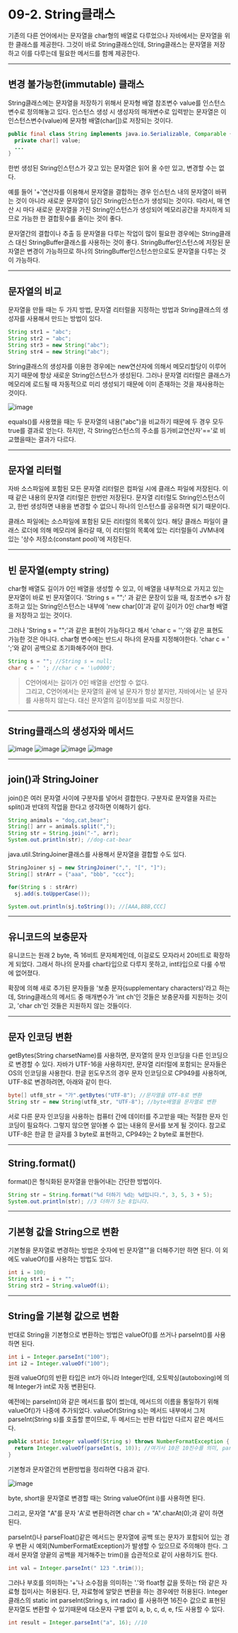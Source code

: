 # 09-2. String클래스
기존의 다른 언어에서는 문자열을 char형의 배열로 다루었으나 자바에서는 문자열을 위한 클래스를 제공한다. 
그것이 바로 String클래스인데, String클래스는 문자열을 저장하고 이를 다루는데 필요한 메서드를 함께 제공한다.
***
## 변경 불가능한(immutable) 클래스
String클래스에는 문자열을 저장하기 위해서 문자형 배열 참조변수 value를 인스턴스 변수로 정의해놓고 있다. 
인스턴스 생성 시 생성자의 매개변수로 입력받는 문자열은 이 인스턴스변수(value)에 문자형 배열(char[])로 저장되는 것이다.
```java
public final class String implements java.io.Serializable, Comparable {
  private char[] value;
  ...
}
```
한번 생성된 String인스턴스가 갖고 있는 문자열은 읽어 올 수만 있고, 변경할 수는 없다.

예를 들어 '+'연산자를 이용해서 문자열을 결합하는 경우 인스턴스 내의 문자열이 바뀌는 것이 아니라 새로운 문자열이 담긴 String인스턴스가 생성되는 것이다.
따라서, 매 연산 시 마다 새로운 문자열을 가진 String인스턴스가 생성되어 메모리공간을 차지하게 되므로 가능한 한 결합횟수를 줄이는 것이 좋다.

문자열간의 결합이나 추출 등 문자열을 다루는 작업이 많이 필요한 경우에는 String클래스 대신 StringBuffer클래스를 사용하는 것이 좋다. 
StringBuffer인스턴스에 저장된 문자열은 변경이 가능하므로 하나의 StringBuffer인스턴스만으로도 문자열을 다루는 것이 가능하다.
***
## 문자열의 비교
문자열을 만들 때는 두 가지 방법, 문자열 리터럴을 지정하는 방법과 String클래스의 생성자를 사용해서 만드는 방법이 있다.
```java
String str1 = "abc";
String str2 = "abc";
String str3 = new String("abc");
String str4 = new String("abc");
```
String클래스의 생성자를 이용한 경우에는 new연산자에 의해서 메모리할당이 이루어지기 때문에 항상 새로운 String인스턴스가 생성된다. 
그러나 문자열 리터럴은 클래스가 메모리에 로드될 때 자동적으로 미리 생성되기 때문에 이미 존재하는 것을 재사용하는 것이다.

![image](https://github.com/GYUNGAEEEE/JAVA/assets/158580466/656049ab-aa3e-4e1c-9a35-0db5b7219330)

equals()를 사용했을 때는 두 문자열의 내용("abc")을 비교하기 때문에 두 경우 모두 true를 결과로 얻는다. 
하지만, 각 String인스턴스의 주소를 등가비교연산자'=='로 비교했을때는 결과가 다르다.
***
## 문자열 리터럴
자바 소스파일에 포함된 모든 문자열 리터럴은 컴파일 시에 클래스 파일에 저장된다. 
이때 같은 내용의 문자열 리터럴은 한번만 저장된다.
문자열 리터럴도 String인스턴스이고, 한번 생성하면 내용을 변경할 수 없으니 하나의 인스턴스를 공유하면 되기 때문이다.

클래스 파일에는 소스파일에 포함된 모든 리터럴의 목록이 있다. 
해당 클래스 파일이 클래스 로더에 의해 메모리에 올라갈 때, 이 리터럴의 목록에 있는 리터럴들이 JVM내에 있는 '상수 저장소(constant pool)'에 저장된다.
***
## 빈 문자열(empty string)
char형 배열도 길이가 0인 배열을 생성할 수 있고, 이 배열을 내부적으로 가지고 있는 문자열이 바로 빈 문자열이다.
'String s = "";' 과 같은 문장이 있을 때, 참조변수 s가 참조하고 있는 String인스턴스는 내부에 'new char[0]'과 같이 길이가 0인 char형 배열을 저장하고 있는 것이다.

그러나 'String s = "";'과 같은 표현이 가능하다고 해서 'char c = '';'와 같은 표현도 가능한 것은 아니다. 
char형 변수에는 반드시 하나의 문자를 지정해야한다. 'char c = ' ';'와 같이 공백으로 초기화해주어야 한다.
```java
String s = ""; //String s = null;
char c = ' '; //char c = '\u0000';
```
> C언어에서는 길이가 0인 배열을 선언할 수 없다.   
> 그리고, C언어에서는 문자열의 끝에 널 문자가 항상 붙지만, 자바에서는 널 문자를 사용하지 않는다. 대신 문자열의 길이정보를 따로 저장한다.
***
## String클래스의 생성자와 메서드
![image](https://github.com/GYUNGAEEEE/JAVA/assets/158580466/8945222e-e27c-48c9-a40d-c4cc9e26a893)
![image](https://github.com/GYUNGAEEEE/JAVA/assets/158580466/1b36b490-e004-4cf4-8e7f-25e3d1268c88)
![image](https://github.com/GYUNGAEEEE/JAVA/assets/158580466/8ed641fb-ebfc-41d8-9727-e7100b4edcc3)
![image](https://github.com/GYUNGAEEEE/JAVA/assets/158580466/2d67fa74-bc5e-4024-997d-37256af27d62)
***
## join()과 StringJoiner
join()은 여러 문자열 사이에 구분자를 넣어서 결합한다. 
구분자로 문자열을 자르는 split()과 반대의 작업을 한다고 생각하면 이해하기 쉽다.
```java
String animals = "dog,cat,bear";
String[] arr = animals.split(",");
String str = String.join("-", arr);
System.out.println(str); //dog-cat-bear
```
java.util.StringJoiner클래스를 사용해서 문자열을 결합할 수도 있다.
```java
StringJoiner sj = new StringJoiner(",", "[", "]");
String[] strArr = {"aaa", "bbb", "ccc"};

for(String s : strArr)
  sj.add(s.toUpperCase());

System.out.println(sj.toString()); //[AAA,BBB,CCC]
```
***
## 유니코드의 보충문자
유니코드는 원래 2 byte, 즉 16비트 문자체계인데, 이걸로도 모자라서 20비트로 확장하게 되었다. 
그래서 하나의 문자를 char타입으로 다루지 못하고, int타입으로 다룰 수밖에 없어졌다.

확장에 의해 새로 추가된 문자들을 '보충 문자(supplementary characters)'라고 하는데,
String클래스의 메서드 중 매개변수가 'int ch'인 것들은 보충문자를 지원하는 것이고, 'char ch'인 것들은 지원하지 않는 것들이다.
***
## 문자 인코딩 변환
getBytes(String charsetName)를 사용하면, 문자열의 문자 인코딩을 다른 인코딩으로 변경할 수 있다.
자바가 UTF-16을 사용하지만, 문자열 리터럴에 포함되는 문자들은 OS의 인코딩을 사용한다. 한글 윈도우즈의 경우 문자 인코딩으로 CP949를 사용하며, UTF-8로 변경하려면, 아래와 같이 한다.
```java
byte[] utf8_str = "가".getBytes("UTF-8"); //문자열을 UTF-8로 변환
String str = new String(utf8_str, "UTF-8"); //byte배열을 문자열로 변환
```
서로 다른 문자 인코딩을 사용하는 컴퓨터 간에 데이터를 주고받을 때는 적절한 문자 인코딩이 필요하다. 
그렇지 않으면 알아볼 수 없는 내용의 문서를 보게 될 것이다.
참고로 UTF-8은 한글 한 글자를 3 byte로 표현하고, CP949는 2 byte로 표현한다.
***
## String.format()
format()은 형식화된 문자열을 만들어내는 간단한 방법이다.
```java
String str = String.format("%d 더하기 %d는 %d입니다.", 3, 5, 3 + 5);
System.out.println(str); //3 더하기 5는 8입니다.
```
***
## 기본형 값을 String으로 변환
기본형을 문자열로 변경하는 방법은 숫자에 빈 문자열""을 더해주기만 하면 된다.
이 외에도 valueOf()를 사용하는 방법도 있다.
```java
int i = 100;
String str1 = i + "";
String str2 = String.valueOf(i);
```
***
## String을 기본형 값으로 변환
반대로 String을 기본형으로 변환하는 방법은 valueOf()를 쓰거나 parseInt()를 사용하면 된다.
```java
int i = Integer.parseInt("100");
int i2 = Integer.valueOf("100");
```
원래 valueOf()의 반환 타입은 int가 아니라 Integer인데, 오토박싱(autoboxing)에 의해 Integer가 int로 자동 변환된다.

예전에는 parseInt()와 같은 메서드를 많이 썼는데, 메서드의 이름을 통일하기 위해 valueOf()가 나중에 추가되었다. 
valueOf(String s)는 메서드 내부에서 그저 parseInt(String s)를 호출할 뿐이므로, 두 메서드는 반환 타입만 다르지 같은 메서드다.
```java
public static Integer valueOf(String s) throws NumberFormatException {
  return Integer.valueOf(parseInt(s, 10)); //여기서 10은 10진수를 의미, parseInt(s)와 같다.
}
```
기본형과 문자열간의 변환방법을 정리하면 다음과 같다.

![image](https://github.com/GYUNGAEEEE/JAVA/assets/158580466/8fd22a4e-dafa-4968-81a7-1fe891e7b7d7)

byte, short을 문자열로 변경할 때는 String valueOf(int i)를 사용하면 된다.

그리고, 문자열 "A"를 문자 'A'로 변환하려면 char ch = "A".charAt(0);과 같이 하면 된다.

parseInt()나 parseFloat()같은 메서드는 문자열에 공백 또는 문자가 포함되어 있는 경우 변환 시 예외(NumberFormatException)가 발생할 수 있으므로 주의해야 한다. 
그래서 문자열 양끝의 공백을 제거해주는 trim()을 습관적으로 같이 사용하기도 한다.
```java
int val = Integer.parseInt(" 123 ".trim());
```
그러나 부호를 의미하는 '+'나 소수점을 의미하는 '.'와 float형 값을 뜻하는 f와 같은 자료형 접미사는 허용된다. 단, 자료형에 알맞은 변환을 하는 경우에만 허용된다.
Integer클래스의 static int parseInt(String s, int radix) 를 사용하면 16진수 값으로 표현된 문자열도 변환할 수 있기때문에 대소문자 구별 없이 a, b, c, d, e, f도 사용할 수 있다.
```java
int result = Integer.parseInt("a", 16); //10
```
